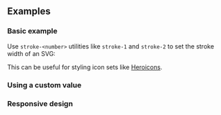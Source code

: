 <ApiTable
  rows=
/>

## Examples

### Basic example

Use `stroke-<number>` utilities like `stroke-1` and `stroke-2` to set the stroke width of an SVG:

This can be useful for styling icon sets like [Heroicons](https://heroicons.com).

### Using a custom value

### Responsive design
